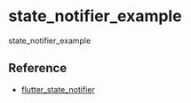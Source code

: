 # state_notifier_example

state_notifier_example

## Reference

- [flutter_state_notifier](https://pub.dev/packages/flutter_state_notifier)